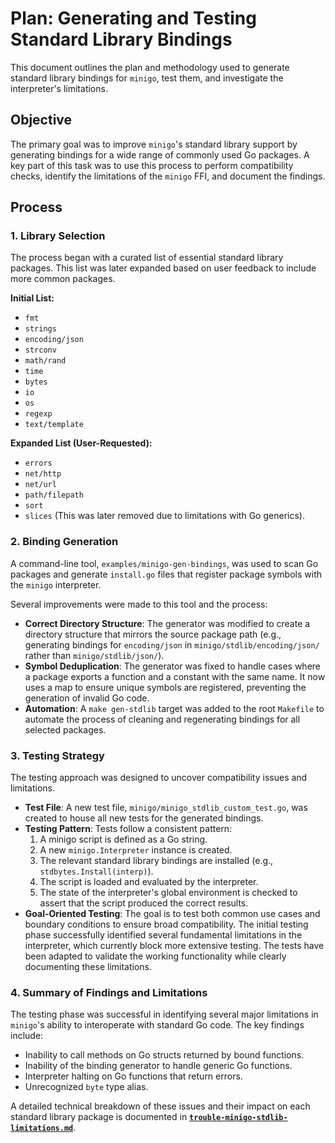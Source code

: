 # Plan: Generating and Testing Standard Library Bindings

This document outlines the plan and methodology used to generate standard library bindings for `minigo`, test them, and investigate the interpreter's limitations.

## Objective

The primary goal was to improve `minigo`'s standard library support by generating bindings for a wide range of commonly used Go packages. A key part of this task was to use this process to perform compatibility checks, identify the limitations of the `minigo` FFI, and document the findings.

## Process

### 1. Library Selection

The process began with a curated list of essential standard library packages. This list was later expanded based on user feedback to include more common packages.

**Initial List:**
- `fmt`
- `strings`
- `encoding/json`
- `strconv`
- `math/rand`
- `time`
- `bytes`
- `io`
- `os`
- `regexp`
- `text/template`

**Expanded List (User-Requested):**
- `errors`
- `net/http`
- `net/url`
- `path/filepath`
- `sort`
- `slices` (This was later removed due to limitations with Go generics).

### 2. Binding Generation

A command-line tool, `examples/minigo-gen-bindings`, was used to scan Go packages and generate `install.go` files that register package symbols with the `minigo` interpreter.

Several improvements were made to this tool and the process:

- **Correct Directory Structure**: The generator was modified to create a directory structure that mirrors the source package path (e.g., generating bindings for `encoding/json` in `minigo/stdlib/encoding/json/` rather than `minigo/stdlib/json/`).
- **Symbol Deduplication**: The generator was fixed to handle cases where a package exports a function and a constant with the same name. It now uses a map to ensure unique symbols are registered, preventing the generation of invalid Go code.
- **Automation**: A `make gen-stdlib` target was added to the root `Makefile` to automate the process of cleaning and regenerating bindings for all selected packages.

### 3. Testing Strategy

The testing approach was designed to uncover compatibility issues and limitations.

- **Test File**: A new test file, `minigo/minigo_stdlib_custom_test.go`, was created to house all new tests for the generated bindings.
- **Testing Pattern**: Tests follow a consistent pattern:
    1. A minigo script is defined as a Go string.
    2. A new `minigo.Interpreter` instance is created.
    3. The relevant standard library bindings are installed (e.g., `stdbytes.Install(interp)`).
    4. The script is loaded and evaluated by the interpreter.
    5. The state of the interpreter's global environment is checked to assert that the script produced the correct results.
- **Goal-Oriented Testing**: The goal is to test both common use cases and boundary conditions to ensure broad compatibility. The initial testing phase successfully identified several fundamental limitations in the interpreter, which currently block more extensive testing. The tests have been adapted to validate the working functionality while clearly documenting these limitations.

### 4. Summary of Findings and Limitations

The testing phase was successful in identifying several major limitations in `minigo`'s ability to interoperate with standard Go code. The key findings include:

- Inability to call methods on Go structs returned by bound functions.
- Inability of the binding generator to handle generic Go functions.
- Interpreter halting on Go functions that return errors.
- Unrecognized `byte` type alias.

A detailed technical breakdown of these issues and their impact on each standard library package is documented in **[`trouble-minigo-stdlib-limitations.md`](./trouble-minigo-stdlib-limitations.md)**.
